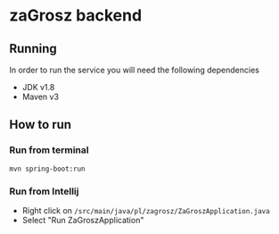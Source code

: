 # zaGrosz backend

## Running

In order to run the service you will need the following dependencies

- JDK v1.8
- Maven v3

## How to run

### Run from terminal
`mvn spring-boot:run`

### Run from Intellij

- Right click on `/src/main/java/pl/zagrosz/ZaGroszApplication.java`
- Select "Run ZaGroszApplication"

